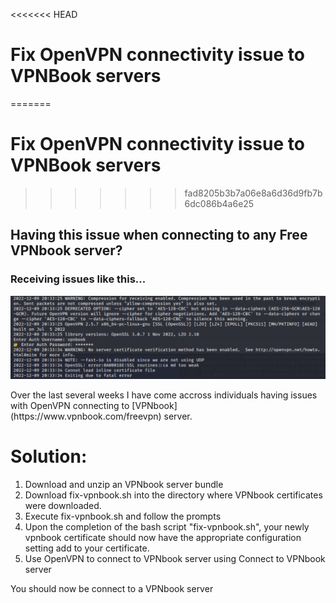 <<<<<<< HEAD
# Fix OpenVPN connectivity issue to VPNBook servers
=======
#  Fix OpenVPN connectivity issue to VPNBook servers
>>>>>>> fad8205b3b7a06e8a6d36d9fb7b6dc086b4a6e25

## Having this issue when connecting to any Free VPNbook server?
### Receiving issues like this...
![Issue](https://github.com/1KevinFigueroa/openvpn-issues-vpnbook/blob/main/images/OpenVPN_issue_VPNbook.png)

<p>Over the last several weeks I have come accross individuals having issues with OpenVPN connecting to [VPNbook](https://www.vpnbook.com/freevpn) server.  </p>

# Solution:
1. Download and unzip an VPNbook server bundle
2. Download fix-vpnbook.sh into the directory where VPNbook certificates were downloaded.
3. Execute fix-vpnbook.sh and follow the prompts
4. Upon the completion of the bash script "fix-vpnbook.sh", your newly vpnbook certificate should
   now have the appropriate configuration setting add to your certificate.
5. Use OpenVPN to connect to VPNbook server using Connect to VPNbook server  

You should now be connect to a VPNbook server
